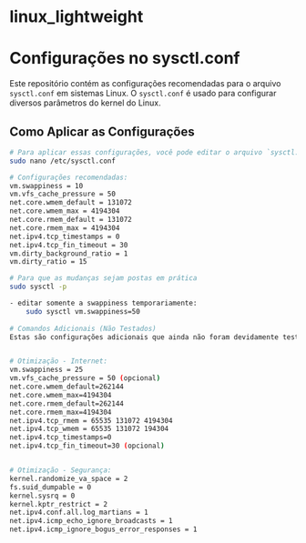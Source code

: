 # linux_lightweight

# Configurações no sysctl.conf

Este repositório contém as configurações recomendadas para o arquivo `sysctl.conf` em sistemas Linux. O `sysctl.conf` é usado para configurar diversos parâmetros do kernel do Linux.

## Como Aplicar as Configurações

```bash
# Para aplicar essas configurações, você pode editar o arquivo `sysctl.conf` usando o comando: 
sudo nano /etc/sysctl.conf

# Configurações recomendadas:
vm.swappiness = 10
vm.vfs_cache_pressure = 50
net.core.wmem_default = 131072
net.core.wmem_max = 4194304
net.core.rmem_default = 131072
net.core.rmem_max = 4194304
net.ipv4.tcp_timestamps = 0
net.ipv4.tcp_fin_timeout = 30
vm.dirty_background_ratio = 1
vm.dirty_ratio = 15

# Para que as mudanças sejam postas em prática
sudo sysctl -p 

- editar somente a swappiness temporariamente:
    sudo sysctl vm.swappiness=50
    
# Comandos Adicionais (Não Testados)
Estas são configurações adicionais que ainda não foram devidamente testadas:


# Otimização - Internet: 
vm.swappiness = 25
vm.vfs_cache_pressure = 50 (opcional)
net.core.wmem_default=262144
net.core.wmem_max=4194304
net.core.rmem_default=262144
net.core.rmem_max=4194304
net.ipv4.tcp_rmem = 65535 131072 4194304
net.ipv4.tcp_wmem = 65535 131072 194304
net.ipv4.tcp_timestamps=0
net.ipv4.tcp_fin_timeout=30 (opcional)


# Otimização - Segurança:
kernel.randomize_va_space = 2
fs.suid_dumpable = 0
kernel.sysrq = 0
kernel.kptr_restrict = 2
net.ipv4.conf.all.log_martians = 1
net.ipv4.icmp_echo_ignore_broadcasts = 1
net.ipv4.icmp_ignore_bogus_error_responses = 1



